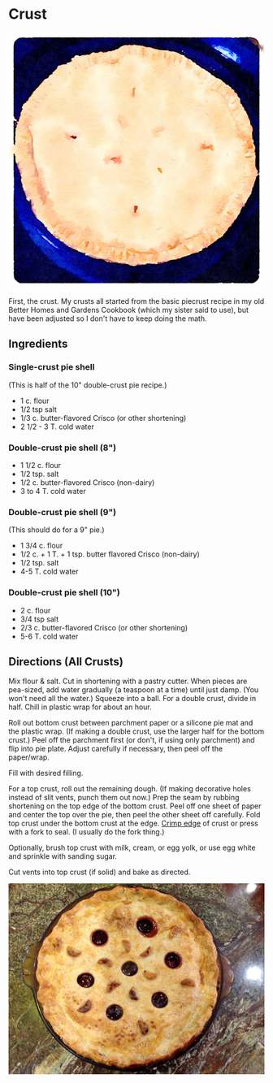 # Crust

![watercolor pie](../images/piewc.png)

First, the crust.  My crusts all started from the basic piecrust recipe in my old Better Homes and Gardens Cookbook (which my sister said to use), but have been adjusted so I don't have to keep doing the math. 

## Ingredients 

### Single-crust pie shell

(This is half of the 10" double-crust pie recipe.)

* 1 c. flour 
* 1/2 tsp salt 
* 1/3 c. butter-flavored Crisco (or other shortening) 
* 2 1/2 - 3 T. cold water

### Double-crust pie shell (8")

* 1 1/2 c. flour 
* 1/2 tsp. salt 
* 1/2 c. butter-flavored Crisco (non-dairy) 
* 3 to 4 T. cold water

### Double-crust pie shell (9")

(This should do for a 9" pie.)

* 1 3/4 c. flour 
* 1/2 c. + 1 T. + 1 tsp. butter flavored Crisco (non-dairy) 
* 1/2 tsp. salt 
* 4-5 T. cold water

### Double-crust pie shell (10")

* 2 c. flour 
* 3/4 tsp salt 
* 2/3 c. butter-flavored Crisco (or other shortening) 
* 5-6 T. cold water

## Directions (All Crusts)

Mix flour & salt. Cut in shortening with a pastry cutter. When pieces are pea-sized, add water gradually (a teaspoon at a time) until just damp.  (You won't need all the water.)  Squeeze into a ball.  For a double crust, divide in half.  Chill in plastic wrap for about an hour. 

Roll out bottom crust between parchment paper or a silicone pie mat and the plastic wrap.  (If making a double crust, use the larger half for the bottom crust.)  Peel off the parchment first (or don't, if using only parchment) and flip into pie plate.  Adjust carefully if necessary, then peel off the paper/wrap.

Fill with desired filling.

For a top crust, roll out the remaining dough.  (If making decorative holes instead of slit vents, punch them out now.)  Prep the seam by rubbing shortening on the top edge of the bottom crust.  Peel off one sheet of paper and center the top over the pie, then peel the other sheet off carefully.  Fold top crust under the bottom crust at the edge.  [Crimp edge](https://www.thespruceeats.com/how-to-crimp-pie-crust-4123830) of crust or press with a fork to seal.  (I usually do the fork thing.)

Optionally, brush top crust with milk, cream, or egg yolk, or use egg white and sprinkle with sanding sugar.

Cut vents into top crust (if solid) and bake as directed.

![fancy holes](../images/cherry_pie.png)
